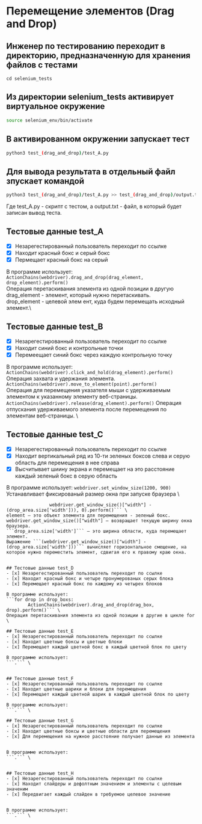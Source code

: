 # Перемещение элементов (Drag and Drop)

## Инженер по тестированию переходит в директорию, предназначенную для хранения файлов с тестами
```
cd selenium_tests
```
## Из директории selenium_tests активирует виртуальное окружение
```sh
source selenium_env/bin/activate
```
## В активированном окружении запускает тест 
```sh
python3 test_(drag_and_drop)/test_A.py
```
## Для вывода результата в отдельный файл зпускает командой 
```sh
python3 test_(drag_and_drop)/test_A.py >> test_(drag_and_drop)/output.txt
```
Где test_A.py -  скрипт с тестом, а output.txt - файл, в который будет записан вывод теста.



## Тестовые данные test_A

- [x] Незарегестированный пользователь переходит по ссылке
- [x] Находит красный бокс и серый бокс
- [x] Пермещает красный бокс на серый

В программе использует: 
```ActionChains(webdriver).drag_and_drop(drag_element, drop_element).perform()``` \
Операция перетаскивания элемента из одной позиции в другую\
drag_element - элемент, который нужно перетаскивать.\
drop_element -  целевой элем ент, куда будем перемещать иcходный элемент.\


## Тестовые данные test_B

- [x] Незарегестированный пользователь переходит по ссылке
- [x] Находит синий бокс и контрольные точки
- [x] Перемеещает синий бокс через каждую контрольную точку

В программе использует: 
```ActionChains(webdriver).click_and_hold(drag_element).perform()``` \
Операция захвата и удержания элемента. \
```ActionChains(webdriver).move_to_element(point).perform()``` \
Операция для перемещения указателя мыши c удерживаемым элементом к указанному элементу веб-страницы. \
```ActionChains(webdriver).release(drag_element).perform()```
Операция отпускания удерживаемого элемента после перемещения по элементам веб-страницы. \

## Тестовые данные test_C
- [x] Незарегестированный пользователь переходит по ссылке
- [x] Находит вертикальный ряд из 10-ти зеленых боксов слева и серую область для перемещения в нее справа
- [x] Высчитывает шиину экрана и перемещает на это расстояние каждый зеленый бокс в серую область

В программе использует: 
```webdriver.set_window_size(1200, 900)```\
Устанавливает фиксированый размер окна при запуске браузера \
```ActionChains(webdriver).drag_and_drop_by_offset(element, (
                webdriver.get_window_size()["width"] - (drop_area.size['width'])), 0).perform()``` \
element — это объект элемента для перемещения - зеленый бокс.
webdriver.get_window_size()["width"] — возвращает текущую ширину окна браузера.
```drop_area.size['width']``` — это ширина области, куда перемещает элемент.
Выражение ```(webdriver.get_window_size()["width"] - (drop_area.size['width']))``` вычисляет горизонтальное смещение, на которое нужно переместить элемент, сдвигая его к правому краю окна.


## Тестовые данные test_D
- [x] Незарегестированный пользователь переходит по ссылке
- [x] Находит красный бокс и четыре пронумерованых серых блока
- [x] Перемещает красный бокс по каждому из четырех блоков

В программе использует: 
```for drop in drop_boxs:
        ActionChains(webdriver).drag_and_drop(drag_box, drop).perform()``` \
Операция перетаскивания элемента из одной позиции в другие в цикле for \

## Тестовые данные test_E
- [x] Незарегестированный пользователь переходит по ссылке
- [x] Находит цветные боксы и цветные блоки
- [x] Перемещает каждый цветной бокс в каждый цветной блок по цвету

В программе использует: 
```.``` \


## Тестовые данные test_F
- [x] Незарегестированный пользователь переходит по ссылке
- [x] Находит цветные шарики и блоки для перемещения
- [x] Перемещает каждый цветной шарик в каждый цветной блок по цвету

В программе использует: 
```.``` \ 

## Тестовые данные test_G
- [x] Незарегестированный пользователь переходит по ссылке
- [x] Находит цветные боксы и цветные области для перемещения
- [x] Для перемещения на нужное расстояние получает данные из элемента


В программе использует: 
```.``` \ 


## Тестовые данные test_H
- [x] Незарегестированный пользователь переходит по ссылке
- [x] Находит слайдеры и дефолтным значением и элементы с целевым значеним
- [x] Передвигает каждый слайден в требуемое целевое значение


В программе использует: 
```.``` \ 